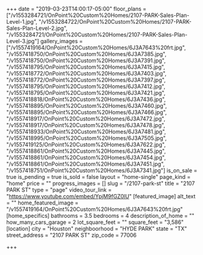 +++
date = "2019-03-23T14:00:17-05:00"
floor_plans = ["/v1553284721/OnPoint%20Custom%20Homes/2107-PARK-Sales-Plan-Level-1.jpg", "/v1553284722/OnPoint%20Custom%20Homes/2107-PARK-Sales-Plan-Level-2.jpg", "/v1553284721/OnPoint%20Custom%20Homes/2107-PARK-Sales-Plan-Level-3.jpg"]
gallery_images = ["/v1557419164/OnPoint%20Custom%20Homes/6J3A7643%20frt.jpg", "/v1557418750/OnPoint%20Custom%20Homes/6J3A7385.jpg", "/v1557418750/OnPoint%20Custom%20Homes/6J3A7391.jpg", "/v1557418795/OnPoint%20Custom%20Homes/6J3A7415.jpg", "/v1557418772/OnPoint%20Custom%20Homes/6J3A7403.jpg", "/v1557418772/OnPoint%20Custom%20Homes/6J3A7397.jpg", "/v1557418795/OnPoint%20Custom%20Homes/6J3A7412.jpg", "/v1557418795/OnPoint%20Custom%20Homes/6J3A7421.jpg", "/v1557418818/OnPoint%20Custom%20Homes/6J3A7436.jpg", "/v1557418895/OnPoint%20Custom%20Homes/6J3A7460.jpg", "/v1557418895/OnPoint%20Custom%20Homes/6J3A7466.jpg", "/v1557418917/OnPoint%20Custom%20Homes/6J3A7472.jpg", "/v1557418917/OnPoint%20Custom%20Homes/6J3A7478.jpg", "/v1557418933/OnPoint%20Custom%20Homes/6J3A7481.jpg", "/v1557418995/OnPoint%20Custom%20Homes/6J3A7505.jpg", "/v1557419125/OnPoint%20Custom%20Homes/6J3A7622.jpg", "/v1557418861/OnPoint%20Custom%20Homes/6J3A7445.jpg", "/v1557418861/OnPoint%20Custom%20Homes/6J3A7454.jpg", "/v1557418861/OnPoint%20Custom%20Homes/6J3A7451.jpg", "/v1557418751/OnPoint%20Custom%20Homes/6J3A7341.jpg"]
is_on_sale = true
is_pending = true
is_sold = false
layout = "home-single"
page_kind = "home"
price = ""
progress_images = []
slug = "/2107-park-st"
title = "2107 PARK ST"
type = "page"
video_tour_link = "https://www.youtube.com/embed/YpjM9fGZ0lU"
[featured_image]
alt_text = ""
home_featured_image = "/v1557419164/OnPoint%20Custom%20Homes/6J3A7643%20frt.jpg"
[home_specifics]
bathrooms = 3.5
bedrooms = 4
description_of_home = ""
how_many_cars_garage = 2
lot_square_feet = ""
square_feet = "3,586"
[location]
city = "Houston"
neighboorhood = "HYDE PARK"
state = "TX"
street_address = "2107 PARK ST"
zip_code = 77006

+++
